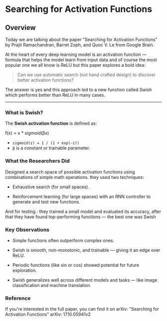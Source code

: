 # Searching for Activation Functions

## Overview

Today we are talking about the paper "Searching for Activation Functions" by Prajit Ramachandran, Barret Zoph, and Quoc V. Le from Google Brain.

At the heart of every deep learning model is an activation function — formula that helps the model learn from input data and of course the most popular one we all know is ReLU but this paper explores a bold idea:
> Can we use automatic search (not hand crafted design) to discover better activation functions?

The answer is yes and this approach led to a new function called *Swish* which performs better than ReLU in many cases.

---

### What is Swish?

The **Swish activation function** is defined as:

f(x) = x * sigmoid(βx)

- `sigmoid(z) = 1 / (1 + exp(-z))`
- `β` is a constant or trainable parameter.

### What the Researchers Did
Designed a search space of possible activation functions using combinations of simple math operations. they used two techniques:

- Exhaustive search (for small spaces).

- Reinforcement learning (for large spaces) with an RNN controller to generate and test new functions.

And for testing : they trained a small model and evaluated its accuracy, after that they have found top-performing functions — the best one was Swish


### Key Observations
- Simple functions often outperform complex ones.

- Swish is smooth, non-monotonic, and trainable — giving it an edge over ReLU.

- Periodic functions (like sin or cos) showed potential for future exploration.

- Swish generalizes well across different models and tasks — like image classification and machine translation.


### Reference

If you're interested in the full paper, you can find it on arXiv:
"Searching for Activation Functions"
arXiv: 1710.05941v2